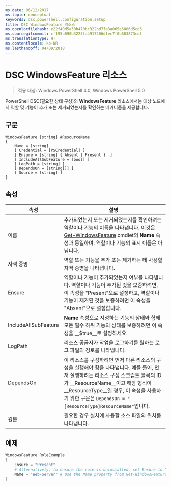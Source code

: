 ```yaml
---
ms.date: 06/12/2017
ms.topic: conceptual
keywords: dsc,powershell,configuration,setup
title: DSC WindowsFeature 리소스
ms.openlocfilehash: e22f40d5a30b470bc322bd7fa3a065e6806d5cd5
ms.sourcegitcommit: cf195b090b3223fa4917206dfec7f0b603873cdf
ms.translationtype: HT
ms.contentlocale: ko-KR
ms.lasthandoff: 04/09/2018
---
```

# <a name="dsc-windowsfeature-resource"></a>DSC WindowsFeature 리소스

> 적용 대상: Windows PowerShell 4.0, Windows PowerShell 5.0

PowerShell DSC(필요한 상태 구성)의 **WindowsFeature** 리소스에서는 대상 노드에서 역할 및 기능이 추가 또는 제거되었는지를 확인하는 메커니즘을 제공합니다.

## <a name="syntax"></a>구문

```
WindowsFeature [string] #ResourceName
{
    Name = [string]
    [ Credential = [PSCredential] ]
    [ Ensure = [string] { Absent | Present }  ]
    [ IncludeAllSubFeature = [bool] ]
    [ LogPath = [string] ]
    [ DependsOn = [string[]] ]
    [ Source = [string] ]
}
```

## <a name="properties"></a>속성

|  속성  |  설명   |
|---|---|
| 이름| 추가되었는지 또는 제거되었는지를 확인하려는 역할이나 기능의 이름을 나타냅니다. 이것은 [Get-WindowsFeature](/powershell/module/servermanager/Get-WindowsFeature) cmdlet의 __Name__ 속성과 동일하며, 역할이나 기능의 표시 이름은 아닙니다.|
| 자격 증명| 역할 또는 기능을 추가 또는 제거하는 데 사용할 자격 증명을 나타냅니다.|
| Ensure| 역할이나 기능이 추가되었는지 여부를 나타냅니다. 역할이나 기능이 추가된 것을 보증하려면, 이 속성을 "Present"으로 설정하고, 역할이나 기능이 제거된 것을 보증하려면 이 속성을 "Absent"으로 설정합니다.|
| IncludeAllSubFeature| __Name__ 속성으로 지정하는 기능의 상태와 함께 모든 필수 하위 기능의 상태를 보증하려면 이 속성을 __$true__로 설정하세요.|
| LogPath| 리소스 공급자가 작업을 로그하기를 원하는 로그 파일의 경로를 나타냅니다.|
| DependsOn| 이 리소스를 구성하려면 먼저 다른 리소스의 구성을 실행해야 함을 나타냅니다. 예를 들어, 먼저 실행하려는 리소스 구성 스크립트 블록의 ID가 __ResourceName__이고 해당 형식이 __ResourceType__일 경우, 이 속성을 사용하기 위한 구문은 `DependsOn = "[ResourceType]ResourceName"`입니다.|
| 원본| 필요한 경우 설치에 사용할 소스 파일의 위치를 나타냅니다.|

## <a name="example"></a>예제
```powershell
WindowsFeature RoleExample
{
    Ensure = "Present"
    # Alternatively, to ensure the role is uninstalled, set Ensure to "Absent"
    Name = "Web-Server" # Use the Name property from Get-WindowsFeature
}
```
